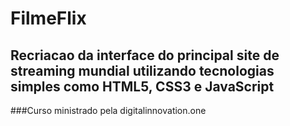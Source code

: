 # FilmeFlix
## Recriacao da interface do principal site de streaming mundial utilizando tecnologias simples como HTML5, CSS3 e JavaScript
###Curso ministrado pela digitalinnovation.one
